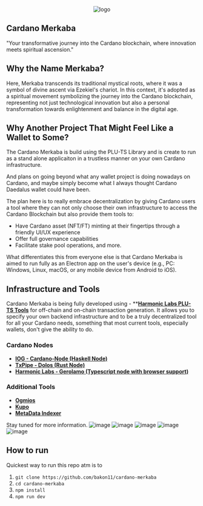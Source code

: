 
<p align="center">
  <img src="https://github.com/user-attachments/assets/f9fa23f8-9b39-4757-8bf2-f0149ebc866b" alt="logo">
</p>

## Cardano Merkaba

"Your transformative journey into the Cardano blockchain, where innovation meets spiritual ascension."

## Why the Name Merkaba?

Here, Merkaba transcends its traditional mystical roots, where it was a symbol of divine ascent via Ezekiel's chariot. In this context, it's adopted as a spiritual movement symbolizing the journey into the Cardano blockchain, representing not just technological innovation but also a personal transformation towards enlightenment and balance in the digital age.

## Why Another Project That Might Feel Like a Wallet to Some?
The Cardano Merkaba is build using the PLU-TS Library and is create to run as a stand alone applicaiton in a trustless manner on your own Cardano infrastructure.

And plans on going beyond what any wallet project is doing nowadays on Cardano, and maybe simply become what I always thought Cardano Daedalus wallet could have been.

The plan here is to really embrace decentralization by giving Cardano users a tool where they can not only choose their own infrastructure to access the Cardano Blockchain but also provide them tools to:

- Have Cardano asset (NFT/FT) minting at their fingertips through a friendly UI/UX experience
- Offer full governance capabilities
- Facilitate stake pool operations, and more.

What differentiates this from everyone else is that Cardano Merkaba is aimed to run fully as an Electron app on the user's device (e.g., PC: Windows, Linux, macOS, or any mobile device from Android to iOS).

## Infrastructure and Tools

Cardano Merkaba is being fully developed using - **[**Harmonic Labs PLU-TS Tools**](https://github.com/HarmonicLabs/ ) for off-chain and on-chain transaction generation. It allows you to specify your own backend infrastructure and to be a truly decentralized tool for all your Cardano needs, something that most current tools, especially wallets, don't give the ability to do.

### Cardano Nodes
- **[IOG - Cardano-Node (Haskell Node)](https://github.com/IntersectMBO/)**
- **[TxPipe - Dolos (Rust Node)](https://github.com/txpipe/)**
- **[Harmonic Labs - Gerolamo (Typescript node with browser support)](https://github.com/HarmonicLabs)**

### Additional Tools
- **[Ogmios](https://github.com/cardanosolutions/ogmios)**
- **[Kupo](https://github.com/cardanosolutions/kupo)**
- **[MetaData Indexer](https://github.com/bakon11/cardano_metadata_indexer)**

Stay tuned for more information.
![image](https://github.com/user-attachments/assets/6a4a7af9-ecb0-4070-a474-ea028c968a99)
![image](https://github.com/user-attachments/assets/562efc05-890f-420d-8b31-068a7ee300e5)
![image](https://github.com/user-attachments/assets/cbc7fae1-bcc8-4c09-a445-5f929b88b17b)
![image](https://github.com/user-attachments/assets/065487af-8e92-4c27-b258-3c179c3651f3)
![image](https://github.com/user-attachments/assets/0730ace5-4801-4989-aab6-b899bfbcb072)

## How to run
Quickest way to run this repo atm is to 

1) `git clone https://github.com/bakon11/cardano-merkaba`
2) `cd cardano-merkaba`
3) `npm install`
4) `npm run dev`


